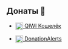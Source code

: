 ## Донаты 💸
- <a href="https://qiwi.com/n/WAYIXDEV"><img src="https://static.qiwi.com/img/providers/qiwi.svg" width=20 height=20 align="center"/> QIWI Кошелёк</a>

- <a href="https://www.donationalerts.com/r/wayix"><img src="https://www.donationalerts.com/img/brand/da.svg" width=20 height=20 align="center"/> DonationAlerts</a>
